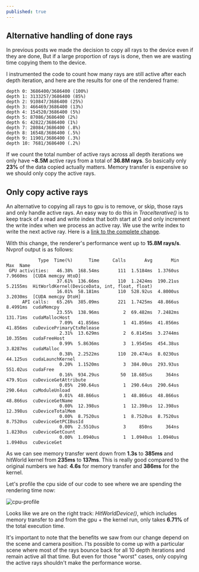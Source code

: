 ```yaml
---
published: true
---
```

## Alternative handling of done rays
In previous posts we made the decision to copy all rays to the device even if they are done, But if a large proportion of rays is done, then we are wasting time copying them to the device.

I instrumented the code to count how many rays are still active after each depth iteration, and here are the results for one of the rendered frame:

```
depth 0: 3686400/3686400 (100%)
depth 1: 3133257/3686400 (85%)
depth 2: 910847/3686400 (25%)
depth 3: 466469/3686400 (13%)
depth 4: 154520/3686400 (5%)
depth 5: 87086/3686400 (2%)
depth 6: 42822/3686400 (1%)
depth 7: 28084/3686400 (.8%)
depth 8: 16548/3686400 (.5%)
depth 9: 11901/3686400 (.3%)
depth 10: 7681/3686400 (.2%)
```

If we count the total number of active rays across all depth iterations we only have **~8.5M** active rays from a total of **36.8M rays**. So basically only **23%** of the data copied actually matters. Memory transfer is expensive so we should only copy the active rays.

## Only copy active rays
An alternative to copying all rays to gpu is to remove, or skip, those rays and only handle active rays. An easy way to do this in _TraceIterative()_ is to keep track of a read and write index that both start at 0 and only increment the write index when we process an active ray. We use the write index to write the next active ray. Here is a [link to the complete change](https://github.com/voxel-tracer/CudaPathTracer/commit/d2450b0a509bec38edbc44148fbb192048dd6193#diff-a51e0aea7aae9c8c455717cc7d8f957b).

With this change, the renderer's performance went up to **15.8M rays/s**. Nvprof output is as follows:
```
            Type  Time(%)      Time     Calls       Avg       Min       Max  Name
 GPU activities:   46.38%  168.54ms       111  1.5184ms  1.3760us  7.9660ms  [CUDA memcpy HtoD]
                   37.61%  136.66ms       110  1.2424ms  190.21us  5.2155ms  HitWorldKernel(DeviceData, int, float, float)
                   16.01%  58.181ms       110  528.92us  4.8000us  3.2030ms  [CUDA memcpy DtoH]
      API calls:   65.26%  385.09ms       221  1.7425ms  48.866us  8.4991ms  cudaMemcpy
                   23.55%  138.96ms         2  69.482ms  7.2482ms  131.71ms  cudaMallocHost
                    7.09%  41.856ms         1  41.856ms  41.856ms  41.856ms  cuDevicePrimaryCtxRelease
                    2.31%  13.629ms         2  6.8145ms  3.2744ms  10.355ms  cudaFreeHost
                    0.99%  5.8636ms         3  1.9545ms  454.38us  3.8287ms  cudaMalloc
                    0.38%  2.2522ms       110  20.474us  8.0230us  44.125us  cudaLaunchKernel
                    0.20%  1.1520ms         3  384.00us  293.93us  551.02us  cudaFree
                    0.16%  934.29us        50  18.685us     364ns  479.91us  cuDeviceGetAttribute
                    0.05%  290.64us         1  290.64us  290.64us  290.64us  cuModuleUnload
                    0.01%  48.866us         1  48.866us  48.866us  48.866us  cuDeviceGetName
                    0.00%  12.398us         1  12.398us  12.398us  12.398us  cuDeviceTotalMem
                    0.00%  8.7520us         1  8.7520us  8.7520us  8.7520us  cuDeviceGetPCIBusId
                    0.00%  2.5510us         3     850ns     364ns  1.8230us  cuDeviceGetCount
                    0.00%  1.0940us         1  1.0940us  1.0940us  1.0940us  cuDeviceGet
```

As we can see memory transfer went down from **1.3s** to **385ms** and hitWorld kernel from **235ms** to **137ms**. This is really good compared to the original numbers we had: **4.6s** for memory transfer and **386ms** for the kernel.

Let's profile the cpu side of our code to see where we are spending the rendering time now:

![cpu-profile]({{site.baseurl}}/images/cpuProfileAfterRayCompaction.PNG)

Looks like we are on the right track: _HitWorldDevice()_, which includes memory transfer to and from the gpu + the kernel run, only takes **6.71%** of the total execution time.

It's important to note that the benefits we saw from our change depend on the scene and camera position. I'ts possible to come up with a particular scene where most of the rays bounce back for all 10 depth iterations and remain active all that time. But even for those "worst" cases, only copying the active rays shouldn't make the performance worse.
